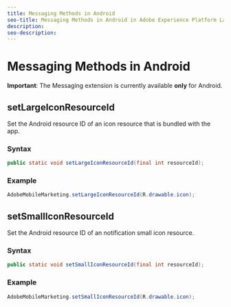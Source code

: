 ```yaml
---
title: Messaging Methods in Android
seo-title: Messaging Methods in Android in Adobe Experience Platform Launch
description: 
seo-description: 
---
```


# Messaging Methods in Android

**Important**: The Messaging extension is currently available **only** for Android.

## setLargeIconResourceId

Set the Android resource ID of an icon resource that is bundled with the app.

### Syntax

```java
public static void setLargeIconResourceId(final int resourceId);
```

### Example

```java
AdobeMobileMarketing.setLargeIconResourceId(R.drawable.icon);
```

## setSmallIconResourceId

Set the Android resource ID of an notification small icon resource.

### Syntax

```java
public static void setSmallIconResourceId(final int resourceId);
```

### Example

```java
AdobeMobileMarketing.setSmallIconResourceId(R.drawable.icon);
```

